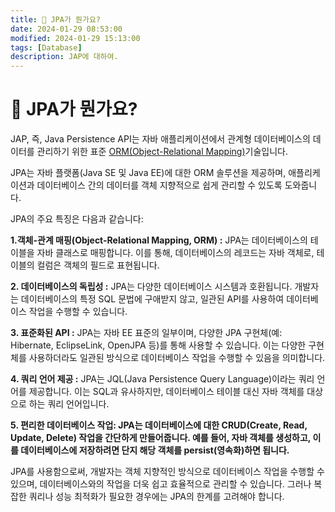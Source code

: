 ```yaml
---
title: 🤔 JPA가 뭔가요?
date: 2024-01-29 08:53:00
modified: 2024-01-29 15:13:00
tags: [Database]
description: JAP에 대하여.
---
```


# 🤔 JPA가 뭔가요?

<p>
    JAP, 즉, Java Persistence API는 자바 애플리케이션에서 관계형 데이터베이스의 데이터를 관리하기 위한 표준 <a href="https://www.devkobe24.com/AboutORM/">ORM(Object-Relational Mapping)</a>기술입니다.
</p>
<p>
    JPA는 자바 플랫폼(Java SE 및 Java EE)에 대한 ORM 솔루션을 제공하며, 애플리케이션과 데이터베이스 간의 데이터를 객체 지향적으로 쉽게 관리할 수 있도록 도와줍니다.
</p>
<p>
    JPA의 주요 특징은 다음과 같습니다:
</p>
<p>
    <strong>1.객체-관계 매핑(Object-Relational Mapping, ORM) :</strong> JPA는 데이터베이스의 테이블을 자바 클래스로 매핑합니다. 이를 통해, 데이터베이스의 레코드는 자바 객체로, 테이블의 컬럼은 객체의 필드로 표현됩니다.
</p>
<p>
    <strong>2. 데이터베이스의 독립성 :</strong> JPA는 다양한 데이터베이스 시스템과 호환됩니다. 개발자는 데이터베이스의 특정 SQL 문법에 구애받지 않고, 일관된 API를 사용하여 데이터베이스 작업을 수행할 수 있습니다.
</p>
<p>
    <strong>3. 표준화된 API :</strong> JPA는 자바 EE 표준의 일부이며, 다양한 JPA 구현체(예: Hibernate, EclipseLink, OpenJPA 등)를 통해 사용할 수 있습니다. 이는 다양한 구현체를 사용하더라도 일관된 방식으로 데이터베이스 작업을 수행할 수 있음을 의미합니다.
</p>
<p>
    <strong>4. 쿼리 언어 제공 :</strong> JPA는 JQL(Java Persistence Query Language)이라는 쿼리 언어를 제공합니다. 이는 SQL과 유사하지만, 데이터베이스 테이블 대신 자바 객체를 대상으로 하는 쿼리 언어입니다.
</p>
<p>
    <strong>5. 편리한 데이터베이스 작업: JPA는 데이터베이스에 대한 CRUD(Create, Read, Update, Delete) 작업을 간단하게 만들어줍니다. 예를 들어, 자바 객체를 생성하고, 이를 데이터베이스에 저장하려면 단지 해당 객체를 persist(영속화)하면 됩니다.</strong>
</p>
<p>
    JPA를 사용함으로써, 개발자는 객체 지향적인 방식으로 데이터베이스 작업을 수행할 수 있으며, 데이터베이스와의 작업을 더욱 쉽고 효율적으로 관리할 수 있습니다. 그러나 복잡한 쿼리나 성능 최적화가 필요한 경우에는 JPA의 한계를 고려해야 합니다.
</p>
